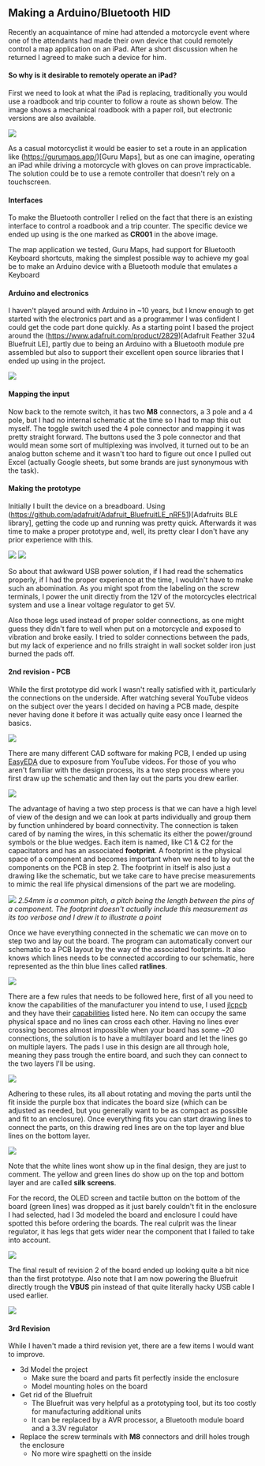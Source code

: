 ## Making a Arduino/Bluetooth HID
Recently an acquaintance of mine had attended a motorcycle event where one of the attendants had made their own device that could remotely control a map application on an iPad.
After a short discussion when he returned I agreed to make such a device for him.

#### So why is it desirable to remotely operate an iPad?
First we need to look at what the iPad is replacing, traditionally you would use a roadbook and trip counter to follow a route as shown below. The image shows a mechanical roadbook with a paper roll, but electronic versions are also available.

![](images/PRO_Foto_descricao_prod.jpg)

As a casual motorcyclist it would be easier to set a route in an application like (https://gurumaps.app/)[Guru Maps], but as one can imagine, operating an iPad while driving a motorcycle with gloves on can prove impracticable. The solution could be to use a remote controller that doesn't rely on a touchscreen.

#### Interfaces
To make the Bluetooth controller I relied on the fact that there is an existing interface to control a roadbook and a trip counter. The specific device we ended up using is the one marked as **CR001** in the above image.

The map application we tested, Guru Maps, had support for Bluetooth Keyboard shortcuts, making the simplest possible way to achieve my goal be to make an Arduino device with a Bluetooth module that emulates a Keyboard

#### Arduino and electronics
I haven't played around with Arduino in ~10 years, but I know enough to get started with the electronics part and as a programmer I was confident I could get the code part done quickly. As a starting point I based the project around the (https://www.adafruit.com/product/2829)[Adafruit Feather 32u4 Bluefruit LE], partly due to being an Arduino with a Bluetooth module pre assembled but also to support their excellent open source libraries that I ended up using in the project.

![](images/2829-01.jpg)

#### Mapping the input
Now back to the remote switch, it has two **M8** connectors, a 3 pole and a 4 pole, but I had no internal schematic at the time so I had to map this out myself. The toggle switch used the 4 pole connector and mapping it was pretty straight forward. The buttons used the 3 pole connector and that would mean some sort of multiplexing was involved, it turned out to be an analog button scheme and it wasn't too hard to figure out once I pulled out Excel (actually Google sheets, but some brands are just synonymous with the task).

#### Making the prototype
Initially I built the device on a breadboard. Using (https://github.com/adafruit/Adafruit_BluefruitLE_nRF51)[Adafruits BLE library], getting the code up and running was pretty quick. Afterwards it was time to make a proper prototype and, well, its pretty clear I don't have any prior experience with this.

![](images/prototype.jpg)
![](images/prototype_underside.JPG)

So about that awkward USB power solution, if I had read the schematics properly, if I had the proper experience at the time, I wouldn't have to make such an abomination. As you might spot from the labeling on the screw terminals, I power the unit directly from the 12V of the motorcycles electrical system and use a linear voltage regulator to get 5V.

Also those legs used instead of proper solder connections, as one might guess they didn't fare to well when put on a motorcycle and exposed to vibration and broke easily. I tried to solder connections between the pads, but my lack of experience and no frills straight in wall socket solder iron just burned the pads off.

#### 2nd revision - PCB
While the first prototype did work I wasn't really satisfied with it, particularly the connections on the underside. After watching several YouTube videos on the subject over the years I decided on having a PCB made, despite never having done it before it was actually quite easy once I learned the basics.

![](images/pcb.jpg)

There are many different CAD software for making PCB, I ended up using [EasyEDA](https://easyeda.com/) due to exposure from YouTube videos. For those of you who aren't familiar with the design process, its a two step process where you first draw up the schematic and then lay out the parts you drew earlier.

![](images/schematic.jpg)

The advantage of having a two step process is that we can have a high level of view of the design and we can look at parts individually and group them by function unhindered by board connectivity. The connection is taken cared of by naming the wires, in this schematic its either the power/ground symbols or the blue wedges. Each item is named, like C1 & C2 for the capacitators and has an associated **footprint**. A footprint is the physical space of a component and becomes important when we need to lay out the components on the PCB in step 2. The footprint in itself is also just a drawing like the schematic, but we take care to have precise measurements to mimic the real life physical dimensions of the part we are modeling.

![](images/capfootprint.jpg)
*2.54mm is a common pitch, a pitch being the length between the pins of a component. The footprint doesn't actually include this measurement as its too verbose and I drew it to illustrate a point*

Once we have everything connected in the schematic we can move on to step two and lay out the board. The program can automatically convert our schematic to a PCB layout by the way of the associated footprints. It also knows which lines needs to be connected according to our schematic, here represented as the thin blue lines called **ratlines**.

![](images/initiallayout.jpg)

There are a few rules that needs to be followed here, first of all you need to know the capabilities of the manufacturer you intend to use, I used [jlcpcb](https://jlcpcb.com/) and they have their [capabilities](https://jlcpcb.com/capabilities/Capabilities) listed here. No item can occupy the same physical space and no lines can cross each other. Having no lines ever crossing becomes almost impossible when your board has some ~20 connections, the solution is to have a multilayer board and let the lines go on multiple layers. The pads I use in this design are all through hole, meaning they pass trough the entire board, and such they can connect to the two layers I'll be using.

![](images/via.jpg)

Adhering to these rules, its all about rotating and moving the parts until the fit inside the purple box that indicates the board size (which can be adjusted as needed, but you generally want to be as compact as possible and fit to an enclosure). Once everything fits you can start drawing lines to connect the parts, on this drawing red lines are on the top layer and blue lines on the bottom layer.

![](images/PCB2.jpg)

Note that the white lines wont show up in the final design, they are just to comment. The yellow and green lines do show up on the top and bottom layer and are called **silk screens**.

For the record, the OLED screen and tactile button on the bottom of the board (green lines) was dropped as it just barely couldn't fit in the enclosure I had selected, had I 3d modeled the board and enclosure I could have spotted this before ordering the boards. The real culprit was the linear regulator, it has legs that gets wider near the component that I failed to take into account.

![](images/heightfail.jpg)

The final result of revision 2 of the board ended up looking quite a bit nice than the first prototype. Also note that I am now powering the Bluefruit directly trough the **VBUS** pin instead of that quite literally hacky USB cable I used earlier.

![](images/assembledrev2.jpg)

#### 3rd Revision
While I haven't made a third revision yet, there are a few items I would want to improve.

* 3d Model the project
  * Make sure the board and parts fit perfectly inside the enclosure
  * Model mounting holes on the board
* Get rid of the Bluefruit
  * The Bluefruit was very helpful as a prototyping tool, but its too costly for manufacturing additional units
  * It can be replaced by a AVR processor, a Bluetooth module board and a 3.3V regulator
* Replace the screw terminals with **M8** connectors and drill holes trough the enclosure
  * No more wire spaghetti on the inside
